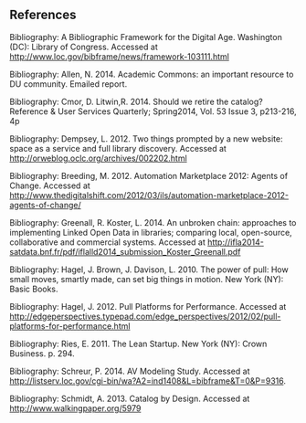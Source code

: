 ## References
Bibliography: A Bibliographic Framework for the Digital Age. Washington (DC): Library of Congress. Accessed at <http://www.loc.gov/bibframe/news/framework-103111.html>

Bibliography: Allen, N. 2014. Academic Commons: an important resource to DU community. Emailed report.

Bibliography: Cmor, D. Litwin,R. 2014. Should we retire the catalog? Reference & User Services Quarterly; Spring2014, Vol. 53 Issue 3, p213-216, 4p

Bibliography: Dempsey, L. 2012. Two things prompted by a new website: space as a service and full library discovery. Accessed at <http://orweblog.oclc.org/archives/002202.html>

Bibliography: Breeding, M. 2012. Automation Marketplace 2012: Agents of Change. Accessed at <http://www.thedigitalshift.com/2012/03/ils/automation-marketplace-2012-agents-of-change/>

Bibliography: Greenall, R. Koster, L. 2014. An unbroken chain: approaches to implementing Linked Open Data in libraries; comparing local, open-source, collaborative and commercial systems. Accessed at <http://ifla2014-satdata.bnf.fr/pdf/iflalld2014_submission_Koster_Greenall.pdf>

Bibliography: Hagel, J. Brown, J. Davison, L. 2010. The power of pull: How small moves, smartly made, can set big things in motion. New York (NY): Basic Books.

Bibliography: Hagel, J. 2012. Pull Platforms for Performance. Accessed at <http://edgeperspectives.typepad.com/edge_perspectives/2012/02/pull-platforms-for-performance.html>

Bibliography: Ries, E. 2011. The Lean Startup. New York (NY): Crown Business. p. 294.

Bibliography: Schreur, P. 2014. AV Modeling Study. Accessed at <http://listserv.loc.gov/cgi-bin/wa?A2=ind1408&L=bibframe&T=0&P=9316>.

Bibliography: Schmidt, A. 2013. Catalog by Design. Accessed at <http://www.walkingpaper.org/5979>




